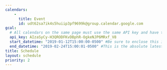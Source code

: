 ```yaml
---
calendars:
    -
      title: Event
      id: udt62sa7ik4s5huiip3pf9699k@group.calendar.google.com
gcal:
  # All calendars on the same page must use the same API key and have the same start/end dates/times
  api_key: AIzaSyCy-H3QRODFKvDBphR-OgkeNJP6MRxf_V8
  start_datetime: "2019-01-12T15:00:00-0500" #Be sure to enclose this in quotes so Jekyll doesn't interpret as a Date!
  end_datetime: "2019-02-24T15:00:01-0500" #This is the absolute latest start time to include an event on the page.  The timestamp is exclusive, meaning that to include events at 3:00 PM, you would write T15:01:00 (includes events starting as late as 15:00:59)
title: Schedule
layout: schedule
priority: 2
---
```

